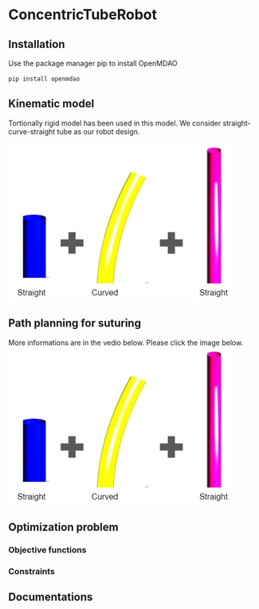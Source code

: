 # ConcentricTubeRobot

## Installation
Use the package manager pip to install OpenMDAO
```bash
pip install openmdao
```
## Kinematic model
Tortionally rigid model has been used in this model. We consider straight-curve-straight tube as our robot design.

![text](https://github.com/FredLin0421/CTR/blob/ctr_opt_all/Pics/Tubes.JPG)

## Path planning for suturing
More informations are in the vedio below. Please click the image below. 
[![](https://github.com/FredLin0421/CTR/blob/ctr_opt_all/Pics/Tubes.JPG)](https://www.youtube.com/watch?v=q3hONNn4UwM) 

## Optimization problem
### Objective functions

### Constraints


## Documentations
